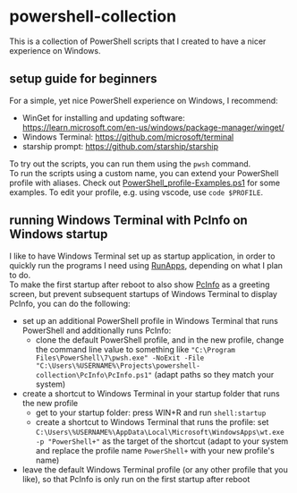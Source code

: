 # powershell-collection

This is a collection of PowerShell scripts that I created to have a nicer experience on Windows.


## setup guide for beginners

For a simple, yet nice PowerShell experience on Windows, I recommend:  
* WinGet for installing and updating software: https://learn.microsoft.com/en-us/windows/package-manager/winget/
* Windows Terminal: https://github.com/microsoft/terminal
* starship prompt: https://github.com/starship/starship

To try out the scripts, you can run them using the `pwsh` command.  
To run the scripts using a custom name, you can extend your PowerShell profile with aliases. Check out [PowerShell_profile-Examples.ps1](./PowerShell_profile-Examples.ps1) for some examples. To edit your profile, e.g. using vscode, use `code $PROFILE`.


## running Windows Terminal with PcInfo on Windows startup

I like to have Windows Terminal set up as startup application, in order to quickly run the programs I need using [RunApps](./RunApps/README.md), depending on what I plan to do.  
To make the first startup after reboot to also show [PcInfo](./PcInfo/README.md) as a greeting screen, but prevent subsequent startups of Windows Terminal to display PcInfo, you can do the following:  
* set up an additional PowerShell profile in Windows Terminal that runs PowerShell and additionally runs PcInfo:
  * clone the default PowerShell profile, and in the new profile, change the command line value to something like `"C:\Program Files\PowerShell\7\pwsh.exe" -NoExit -File "C:\Users\%USERNAME%\Projects\powershell-collection\PcInfo\PcInfo.ps1"` (adapt paths so they match your system)
* create a shortcut to Windows Terminal in your startup folder that runs the new profile
  * get to your startup folder: press WIN+R and run `shell:startup`
  * create a shortcut to Windows Terminal that runs the profile: set `C:\Users\%USERNAME%\AppData\Local\Microsoft\WindowsApps\wt.exe -p "PowerShell+"` as the target of the shortcut (adapt to your system and replace the profile name `PowerShell+` with your new profile's name)
* leave the default Windows Terminal profile (or any other profile that you like), so that PcInfo is only run on the first startup after reboot
